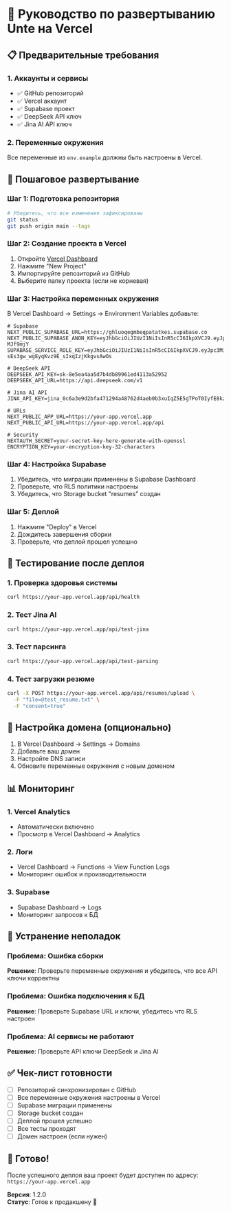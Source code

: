 # 🚀 Руководство по развертыванию Unte на Vercel

## 📋 Предварительные требования

### 1. Аккаунты и сервисы
- ✅ GitHub репозиторий
- ✅ Vercel аккаунт
- ✅ Supabase проект
- ✅ DeepSeek API ключ
- ✅ Jina AI API ключ

### 2. Переменные окружения
Все переменные из `env.example` должны быть настроены в Vercel.

## 🔧 Пошаговое развертывание

### Шаг 1: Подготовка репозитория
```bash
# Убедитесь, что все изменения зафиксированы
git status
git push origin main --tags
```

### Шаг 2: Создание проекта в Vercel
1. Откройте [Vercel Dashboard](https://vercel.com/dashboard)
2. Нажмите "New Project"
3. Импортируйте репозиторий из GitHub
4. Выберите папку проекта (если не корневая)

### Шаг 3: Настройка переменных окружения
В Vercel Dashboard → Settings → Environment Variables добавьте:

```env
# Supabase
NEXT_PUBLIC_SUPABASE_URL=https://ghluoqegmbeqpatatkes.supabase.co
NEXT_PUBLIC_SUPABASE_ANON_KEY=eyJhbGciOiJIUzI1NiIsInR5cCI6IkpXVCJ9.eyJpc3MiOiJzdXBhYmFzZSIsInJlZiI6ImdobHVvcWVnbWJlcXBhdGF0a2VzIiwicm9sZSI6ImFub24iLCJpYXQiOjE3NjE3MTg1NDIsImV4cCI6MjA3NzI5NDU0Mn0.1g4hnVTxyj9RRLFolH6Xc1Kqi2GqaWy_Vco-MJf9mjY
SUPABASE_SERVICE_ROLE_KEY=eyJhbGciOiJIUzI1NiIsInR5cCI6IkpXVCJ9.eyJpc3MiOiJzdXBhYmFzZSIsInJlZiI6ImdobHVvcWVnbWJlcXBhdGF0a2VzIiwicm9sZSI6InNlcnZpY2Vfcm9sZSIsImlhdCI6MTc2MTcxODU0MiwiZXhwIjoyMDc3Mjk0NTQyfQ.BBVLhG_l-sEs3gw_wgEyqKvz9E_sIxqIzjKkgvsAwOs

# DeepSeek API
DEEPSEEK_API_KEY=sk-8e5ea4aa5d7b4db89961ed4113a52952
DEEPSEEK_API_URL=https://api.deepseek.com/v1

# Jina AI API
JINA_API_KEY=jina_0c6a3e9d2bfa471294a48762d4aeb0b3xuIqZ5E5gTPoT0IyfE8kz2r3M2tX

# URLs
NEXT_PUBLIC_APP_URL=https://your-app.vercel.app
NEXT_PUBLIC_API_URL=https://your-app.vercel.app/api

# Security
NEXTAUTH_SECRET=your-secret-key-here-generate-with-openssl
ENCRYPTION_KEY=your-encryption-key-32-characters
```

### Шаг 4: Настройка Supabase
1. Убедитесь, что миграции применены в Supabase Dashboard
2. Проверьте, что RLS политики настроены
3. Убедитесь, что Storage bucket "resumes" создан

### Шаг 5: Деплой
1. Нажмите "Deploy" в Vercel
2. Дождитесь завершения сборки
3. Проверьте, что деплой прошел успешно

## 🧪 Тестирование после деплоя

### 1. Проверка здоровья системы
```bash
curl https://your-app.vercel.app/api/health
```

### 2. Тест Jina AI
```bash
curl https://your-app.vercel.app/api/test-jina
```

### 3. Тест парсинга
```bash
curl https://your-app.vercel.app/api/test-parsing
```

### 4. Тест загрузки резюме
```bash
curl -X POST https://your-app.vercel.app/api/resumes/upload \
  -F "file=@test_resume.txt" \
  -F "consent=true"
```

## 🔧 Настройка домена (опционально)

1. В Vercel Dashboard → Settings → Domains
2. Добавьте ваш домен
3. Настройте DNS записи
4. Обновите переменные окружения с новым доменом

## 📊 Мониторинг

### 1. Vercel Analytics
- Автоматически включено
- Просмотр в Vercel Dashboard → Analytics

### 2. Логи
- Vercel Dashboard → Functions → View Function Logs
- Мониторинг ошибок и производительности

### 3. Supabase
- Supabase Dashboard → Logs
- Мониторинг запросов к БД

## 🚨 Устранение неполадок

### Проблема: Ошибка сборки
**Решение**: Проверьте переменные окружения и убедитесь, что все API ключи корректны

### Проблема: Ошибка подключения к БД
**Решение**: Проверьте Supabase URL и ключи, убедитесь что RLS настроен

### Проблема: AI сервисы не работают
**Решение**: Проверьте API ключи DeepSeek и Jina AI

## ✅ Чек-лист готовности

- [ ] Репозиторий синхронизирован с GitHub
- [ ] Все переменные окружения настроены в Vercel
- [ ] Supabase миграции применены
- [ ] Storage bucket создан
- [ ] Деплой прошел успешно
- [ ] Все тесты проходят
- [ ] Домен настроен (если нужен)

## 🎉 Готово!

После успешного деплоя ваш проект будет доступен по адресу:
`https://your-app.vercel.app`

**Версия**: 1.2.0  
**Статус**: Готов к продакшену 🚀
